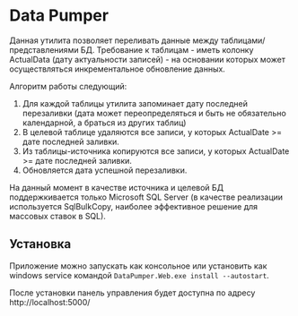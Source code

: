 Data Pumper
===========

Данная утилита позволяет переливать данные между таблицами/представлениями БД. Требование к таблицам - иметь колонку ActualData (дату актуальности записей) - на основании которых может осуществляться инкрементальное обновление данных.


Алгоритм работы следующий:

1. Для каждой таблицы утилита запоминает дату последней перезаливки (дата может переопределяться и быть не обязательно календарной, а браться из других таблиц)
2. В целевой таблице удаляются все записи, у которых ActualDate >= дате последней заливки.
3. Из таблицы-источника копируются все записи, у которых ActualDate >= дате последней заливки.
4. Обновляется дата успешной перезаливки.

На данный момент в качестве источника и целевой БД поддержкивается только Microsoft SQL Server (в качестве реализации используется SqlBulkCopy, наиболее эффективное решение для массовых ставок в SQL).


Установка
---------

Приложение можно запускать как консольное или установить как windows service командой
`DataPumper.Web.exe install --autostart`.

После установки панель управления будет доступна по адресу http://localhost:5000/ 